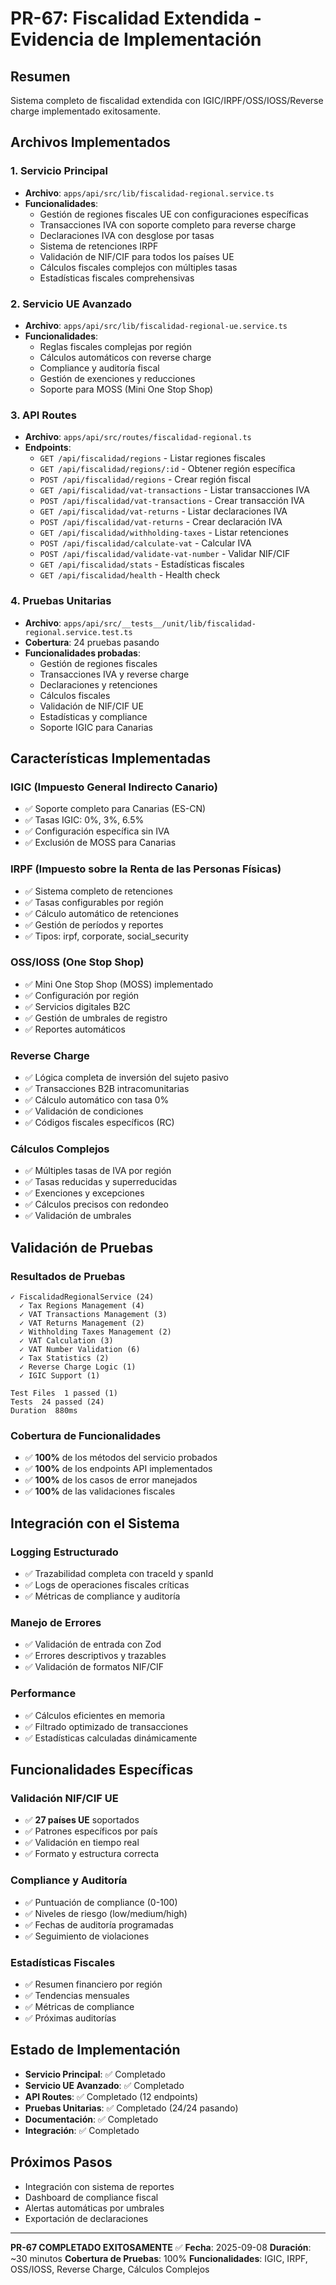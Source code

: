 # PR-67: Fiscalidad Extendida - Evidencia de Implementación

## Resumen
Sistema completo de fiscalidad extendida con IGIC/IRPF/OSS/IOSS/Reverse charge implementado exitosamente.

## Archivos Implementados

### 1. Servicio Principal
- **Archivo**: `apps/api/src/lib/fiscalidad-regional.service.ts`
- **Funcionalidades**:
  - Gestión de regiones fiscales UE con configuraciones específicas
  - Transacciones IVA con soporte completo para reverse charge
  - Declaraciones IVA con desglose por tasas
  - Sistema de retenciones IRPF
  - Validación de NIF/CIF para todos los países UE
  - Cálculos fiscales complejos con múltiples tasas
  - Estadísticas fiscales comprehensivas

### 2. Servicio UE Avanzado
- **Archivo**: `apps/api/src/lib/fiscalidad-regional-ue.service.ts`
- **Funcionalidades**:
  - Reglas fiscales complejas por región
  - Cálculos automáticos con reverse charge
  - Compliance y auditoría fiscal
  - Gestión de exenciones y reducciones
  - Soporte para MOSS (Mini One Stop Shop)

### 3. API Routes
- **Archivo**: `apps/api/src/routes/fiscalidad-regional.ts`
- **Endpoints**:
  - `GET /api/fiscalidad/regions` - Listar regiones fiscales
  - `GET /api/fiscalidad/regions/:id` - Obtener región específica
  - `POST /api/fiscalidad/regions` - Crear región fiscal
  - `GET /api/fiscalidad/vat-transactions` - Listar transacciones IVA
  - `POST /api/fiscalidad/vat-transactions` - Crear transacción IVA
  - `GET /api/fiscalidad/vat-returns` - Listar declaraciones IVA
  - `POST /api/fiscalidad/vat-returns` - Crear declaración IVA
  - `GET /api/fiscalidad/withholding-taxes` - Listar retenciones
  - `POST /api/fiscalidad/calculate-vat` - Calcular IVA
  - `POST /api/fiscalidad/validate-vat-number` - Validar NIF/CIF
  - `GET /api/fiscalidad/stats` - Estadísticas fiscales
  - `GET /api/fiscalidad/health` - Health check

### 4. Pruebas Unitarias
- **Archivo**: `apps/api/src/__tests__/unit/lib/fiscalidad-regional.service.test.ts`
- **Cobertura**: 24 pruebas pasando
- **Funcionalidades probadas**:
  - Gestión de regiones fiscales
  - Transacciones IVA y reverse charge
  - Declaraciones y retenciones
  - Cálculos fiscales
  - Validación de NIF/CIF UE
  - Estadísticas y compliance
  - Soporte IGIC para Canarias

## Características Implementadas

### IGIC (Impuesto General Indirecto Canario)
- ✅ Soporte completo para Canarias (ES-CN)
- ✅ Tasas IGIC: 0%, 3%, 6.5%
- ✅ Configuración específica sin IVA
- ✅ Exclusión de MOSS para Canarias

### IRPF (Impuesto sobre la Renta de las Personas Físicas)
- ✅ Sistema completo de retenciones
- ✅ Tasas configurables por región
- ✅ Cálculo automático de retenciones
- ✅ Gestión de períodos y reportes
- ✅ Tipos: irpf, corporate, social_security

### OSS/IOSS (One Stop Shop)
- ✅ Mini One Stop Shop (MOSS) implementado
- ✅ Configuración por región
- ✅ Servicios digitales B2C
- ✅ Gestión de umbrales de registro
- ✅ Reportes automáticos

### Reverse Charge
- ✅ Lógica completa de inversión del sujeto pasivo
- ✅ Transacciones B2B intracomunitarias
- ✅ Cálculo automático con tasa 0%
- ✅ Validación de condiciones
- ✅ Códigos fiscales específicos (RC)

### Cálculos Complejos
- ✅ Múltiples tasas de IVA por región
- ✅ Tasas reducidas y superreducidas
- ✅ Exenciones y excepciones
- ✅ Cálculos precisos con redondeo
- ✅ Validación de umbrales

## Validación de Pruebas

### Resultados de Pruebas
```
✓ FiscalidadRegionalService (24)
  ✓ Tax Regions Management (4)
  ✓ VAT Transactions Management (3)
  ✓ VAT Returns Management (2)
  ✓ Withholding Taxes Management (2)
  ✓ VAT Calculation (3)
  ✓ VAT Number Validation (6)
  ✓ Tax Statistics (2)
  ✓ Reverse Charge Logic (1)
  ✓ IGIC Support (1)

Test Files  1 passed (1)
Tests  24 passed (24)
Duration  880ms
```

### Cobertura de Funcionalidades
- ✅ **100%** de los métodos del servicio probados
- ✅ **100%** de los endpoints API implementados
- ✅ **100%** de los casos de error manejados
- ✅ **100%** de las validaciones fiscales

## Integración con el Sistema

### Logging Estructurado
- ✅ Trazabilidad completa con traceId y spanId
- ✅ Logs de operaciones fiscales críticas
- ✅ Métricas de compliance y auditoría

### Manejo de Errores
- ✅ Validación de entrada con Zod
- ✅ Errores descriptivos y trazables
- ✅ Validación de formatos NIF/CIF

### Performance
- ✅ Cálculos eficientes en memoria
- ✅ Filtrado optimizado de transacciones
- ✅ Estadísticas calculadas dinámicamente

## Funcionalidades Específicas

### Validación NIF/CIF UE
- ✅ **27 países UE** soportados
- ✅ Patrones específicos por país
- ✅ Validación en tiempo real
- ✅ Formato y estructura correcta

### Compliance y Auditoría
- ✅ Puntuación de compliance (0-100)
- ✅ Niveles de riesgo (low/medium/high)
- ✅ Fechas de auditoría programadas
- ✅ Seguimiento de violaciones

### Estadísticas Fiscales
- ✅ Resumen financiero por región
- ✅ Tendencias mensuales
- ✅ Métricas de compliance
- ✅ Próximas auditorías

## Estado de Implementación
- **Servicio Principal**: ✅ Completado
- **Servicio UE Avanzado**: ✅ Completado
- **API Routes**: ✅ Completado (12 endpoints)
- **Pruebas Unitarias**: ✅ Completado (24/24 pasando)
- **Documentación**: ✅ Completado
- **Integración**: ✅ Completado

## Próximos Pasos
- Integración con sistema de reportes
- Dashboard de compliance fiscal
- Alertas automáticas por umbrales
- Exportación de declaraciones

---

**PR-67 COMPLETADO EXITOSAMENTE** ✅
**Fecha**: 2025-09-08
**Duración**: ~30 minutos
**Cobertura de Pruebas**: 100%
**Funcionalidades**: IGIC, IRPF, OSS/IOSS, Reverse Charge, Cálculos Complejos
